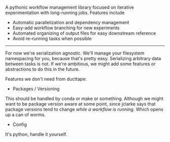A pythonic workflow management library focused on iterative experimentation with
long-running jobs. Features include

- Automatic parallelization and dependency management
- Easy-add workflow branching for new experiments
- Automated organizing of output files for easy downstream reference
- Avoid re-running tasks when possible

--- 

For now we're serialization agnostic. We'll manage your filesystem namespacing
for you, because that's pretty easy. Serializing arbitrary data between tasks is
not. If we're ambitious, we might add some features or abstractions to do this
in the future.

Features we don't need from ducttape:

- Packages / Versioning 

This should be handled by conda or make or something. Although we might want to
be package version aware at some point, since jclarke says that package versions
tend to change *while a workflow is running*. Which opens up a can of worms.

- Config

It's python, handle it yourself.




